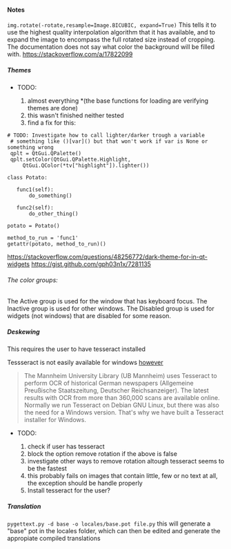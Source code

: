 

#### Notes

`img.rotate(-rotate,resample=Image.BICUBIC, expand=True)`
This tells it to use the highest quality interpolation algorithm that it has available,
and to expand the image to encompass the full rotated size instead of cropping.
The documentation does not say what color the background will be filled with.
https://stackoverflow.com/a/17822099

##### Themes

  * TODO:

    1. almost everything \*(the base functions for loading are verifying themes are done)
    2. this wasn't finished neither tested
    3. find a fix for this:

```
# TODO: Investigate how to call lighter/darker trough a variable
 # something like ()[var]() but that won't work if var is None or something wrong
 qplt = QtGui.QPalette()
 qplt.setColor(QtGui.QPalette.Highlight,
     QtGui.QColor(*tv["highlight"]).lighter())

class Potato:

   func1(self):
       do_something()

   func2(self):
       do_other_thing()

potato = Potato()

method_to_run = 'func1'
getattr(potato, method_to_run)()
```

https://stackoverflow.com/questions/48256772/dark-theme-for-in-qt-widgets
https://gist.github.com/gph03n1x/7281135

###### The color groups:

The Active group is used for the window that has keyboard focus.
The Inactive group is used for other windows.
The Disabled group is used for widgets (not windows) that are disabled for some reason.

##### Deskewing

This requires the user to have tesseract installed

Tessseract is not easily available for windows [however](https://github.com/UB-Mannheim/tesseract/wiki)

>The Mannheim University Library (UB Mannheim) uses Tesseract to perform OCR of historical German newspapers (Allgemeine Preußische Staatszeitung, Deutscher Reichsanzeiger). The latest results with OCR from more than 360,000 scans are available online.
>Normally we run Tesseract on Debian GNU Linux, but there was also the need for a Windows version. That's why we have built a Tesseract installer for Windows.

 * TODO:

    1. check if user has tesseract
    2. block the option remove rotation if the above is false
    3. investigate other ways to remove rotation altough tesseract seems to be the fastest
    4. this probably fails on images that contain little, few or no text at all, the exception should be handle properly
    5. Install tesseract for the user?

##### Translation

`pygettext.py -d base -o locales/base.pot file.py`
this will generate a "base" pot in the locales folder, which can then be edited and generate the appropiate compiled translations
